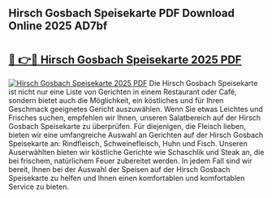 ## Hirsch Gosbach Speisekarte PDF Download Online 2025 AD7bf

# <h2><a href="http://gc8vos.nevu.top/?p=Hirsch+Gosbach+Speisekarte">🔗 👉🔴 Hirsch Gosbach Speisekarte 2025 PDF</a></h2>

[![Hirsch Gosbach Speisekarte 2025 PDF](https://i.imgur.com/dBaPXMq.png)](http://gc8vos.nevu.top/?p=Hirsch+Gosbach+Speisekarte)
Die Hirsch Gosbach Speisekarte ist nicht nur eine Liste von Gerichten in einem Restaurant oder Café, sondern bietet auch die Möglichkeit, ein köstliches und für Ihren Geschmack geeignetes Gericht auszuwählen. Wenn Sie etwas Leichtes und Frisches suchen, empfehlen wir Ihnen, unseren Salatbereich auf der Hirsch Gosbach Speisekarte zu überprüfen. Für diejenigen, die Fleisch lieben, bieten wir eine umfangreiche Auswahl an Gerichten auf der Hirsch Gosbach Speisekarte an: Rindfleisch, Schweinefleisch, Huhn und Fisch. Unseren Auserwählten bieten wir köstliche Gerichte wie Schaschlik und Steak an, die bei frischem, natürlichem Feuer zubereitet werden. In jedem Fall sind wir bereit, Ihnen bei der Auswahl der Speisen auf der Hirsch Gosbach Speisekarte zu helfen und Ihnen einen komfortablen und komfortablen Service zu bieten.
